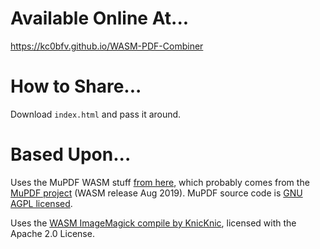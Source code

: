 # Available Online At...

https://kc0bfv.github.io/WASM-PDF-Combiner

# How to Share...

Download `index.html` and pass it around.

# Based Upon...

Uses the MuPDF WASM stuff [from here](https://ghostscript.com/~tor/wasm/readme.html), which probably comes from the [MuPDF project](https://mupdf.com/) (WASM release Aug 2019).  MuPDF source code is [GNU AGPL licensed](https://www.gnu.org/licenses/agpl-3.0.en.html).

Uses the [WASM ImageMagick compile by KnicKnic](https://github.com/KnicKnic/WASM-ImageMagick), licensed with the Apache 2.0 License.
